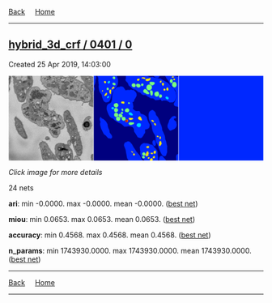 
[Back](..)&nbsp;&nbsp;&nbsp;&nbsp;&nbsp;[Home](https://leapmanlab.github.io/snapshots)

---

<div class="summary"><a href="0"><h2>hybrid_3d_crf / 0401 / 0</h2></a><p>Created 25 Apr 2019, 14:03:00
</p><a href="0"><img src="0/22/media/summary.png" align="center"></a><p><i>Click image for more details</i>
</p></div>

24 nets

**ari**: min -0.0000. max -0.0000. mean -0.0000.  ([best net](0/22))

**miou**: min 0.0653. max 0.0653. mean 0.0653.  ([best net](0/22))

**accuracy**: min 0.4568. max 0.4568. mean 0.4568.  ([best net](0/22))

**n_params**: min 1743930.0000. max 1743930.0000. mean 1743930.0000.  ([best net](0/22))

---

[Back](..)&nbsp;&nbsp;&nbsp;&nbsp;&nbsp;[Home](https://leapmanlab.github.io/snapshots)

---